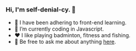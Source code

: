 ### Hi, I'm self-denial-cy. 👋

- 🌱 I have been adhering to front-end learning.
- 🤔 I’m currently coding in Javascript.
- ❤️ I like playing badminton, fitness and fishing.
- 💬 Be free to ask me about anything [here](https://github.com/self-denial-cy/self-denial-cy/issues).
